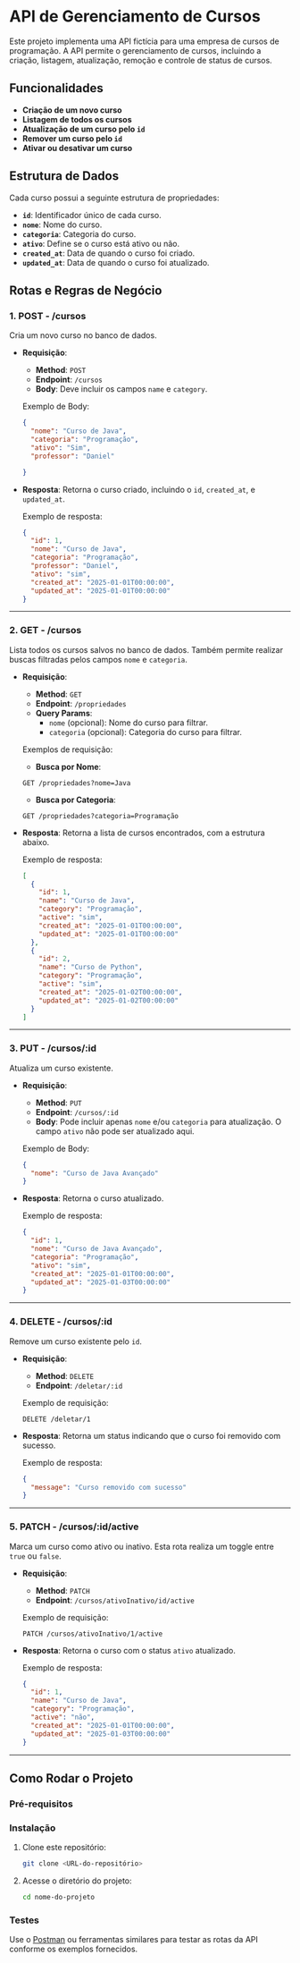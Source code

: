 # API de Gerenciamento de Cursos

Este projeto implementa uma API fictícia para uma empresa de cursos de programação. A API permite o gerenciamento de cursos, incluindo a criação, listagem, atualização, remoção e controle de status de cursos.

## Funcionalidades

- **Criação de um novo curso**
- **Listagem de todos os cursos**
- **Atualização de um curso pelo `id`**
- **Remover um curso pelo `id`**
- **Ativar ou desativar um curso**

## Estrutura de Dados

Cada curso possui a seguinte estrutura de propriedades:

- **`id`**: Identificador único de cada curso.
- **`nome`**: Nome do curso.
- **`categoria`**: Categoria do curso.
- **`ativo`**: Define se o curso está ativo ou não.
- **`created_at`**: Data de quando o curso foi criado.
- **`updated_at`**: Data de quando o curso foi atualizado.

## Rotas e Regras de Negócio

### 1. **POST - /cursos**

Cria um novo curso no banco de dados.

- **Requisição**: 
    - **Method**: `POST`
    - **Endpoint**: `/cursos`
    - **Body**: Deve incluir os campos `name` e `category`.

    Exemplo de Body:
    ```json
    {
      "nome": "Curso de Java",
      "categoria": "Programação",
      "ativo": "Sim",
      "professor": "Daniel"
    
    }
    ```

- **Resposta**: Retorna o curso criado, incluindo o `id`, `created_at`, e `updated_at`.

    Exemplo de resposta:
    ```json
    {
      "id": 1,
      "nome": "Curso de Java",
      "categoria": "Programação",
      "professor": "Daniel",
      "ativo": "sim",
      "created_at": "2025-01-01T00:00:00",
      "updated_at": "2025-01-01T00:00:00"
    }
    ```

---

### 2. **GET - /cursos**

Lista todos os cursos salvos no banco de dados. Também permite realizar buscas filtradas pelos campos `nome` e `categoria`.

- **Requisição**: 
    - **Method**: `GET`
    - **Endpoint**: `/propriedades`
    - **Query Params**: 
        - `nome` (opcional): Nome do curso para filtrar.
        - `categoria` (opcional): Categoria do curso para filtrar.

    Exemplos de requisição:

    - **Busca por Nome**:
    ```http
    GET /propriedades?nome=Java
    ```

    - **Busca por Categoria**:
    ```http
    GET /propriedades?categoria=Programação
    ```

- **Resposta**: Retorna a lista de cursos encontrados, com a estrutura abaixo.

    Exemplo de resposta:
    ```json
    [
      {
        "id": 1,
        "name": "Curso de Java",
        "category": "Programação",
        "active": "sim",
        "created_at": "2025-01-01T00:00:00",
        "updated_at": "2025-01-01T00:00:00"
      },
      {
        "id": 2,
        "name": "Curso de Python",
        "category": "Programação",
        "active": "sim",
        "created_at": "2025-01-02T00:00:00",
        "updated_at": "2025-01-02T00:00:00"
      }
    ]
    ```

---

### 3. **PUT - /cursos/:id**

Atualiza um curso existente.

- **Requisição**: 
    - **Method**: `PUT`
    - **Endpoint**: `/cursos/:id`
    - **Body**: Pode incluir apenas `nome` e/ou `categoria` para atualização. O campo `ativo` não pode ser atualizado aqui.

    Exemplo de Body:
    ```json
    {
      "nome": "Curso de Java Avançado"
    }
    ```

- **Resposta**: Retorna o curso atualizado.

    Exemplo de resposta:
    ```json
    {
      "id": 1,
      "nome": "Curso de Java Avançado",
      "categoria": "Programação",
      "ativo": "sim",
      "created_at": "2025-01-01T00:00:00",
      "updated_at": "2025-01-03T00:00:00"
    }
    ```

---

### 4. **DELETE - /cursos/:id**

Remove um curso existente pelo `id`.

- **Requisição**: 
    - **Method**: `DELETE`
    - **Endpoint**: `/deletar/:id`

    Exemplo de requisição:
    ```http
    DELETE /deletar/1
    ```

- **Resposta**: Retorna um status indicando que o curso foi removido com sucesso.

    Exemplo de resposta:
    ```json
    {
      "message": "Curso removido com sucesso"
    }
    ```

---

### 5. **PATCH - /cursos/:id/active**

Marca um curso como ativo ou inativo. Esta rota realiza um toggle entre `true` ou `false`.

- **Requisição**: 
    - **Method**: `PATCH`
    - **Endpoint**: `/cursos/ativoInativo/id/active`

    Exemplo de requisição:
    ```http
    PATCH /cursos/ativoInativo/1/active
    ```

- **Resposta**: Retorna o curso com o status `ativo` atualizado.

    Exemplo de resposta:
    ```json
    {
      "id": 1,
      "name": "Curso de Java",
      "category": "Programação",
      "active": "não",
      "created_at": "2025-01-01T00:00:00",
      "updated_at": "2025-01-03T00:00:00"
    }
    ```

---


## Como Rodar o Projeto

### Pré-requisitos

### Instalação

1. Clone este repositório:

    ```bash
    git clone <URL-do-repositório>
    ```

2. Acesse o diretório do projeto:

    ```bash
    cd nome-do-projeto
    ```

### Testes

Use o [Postman](https://www.postman.com/) ou ferramentas similares para testar as rotas da API conforme os exemplos fornecidos.



